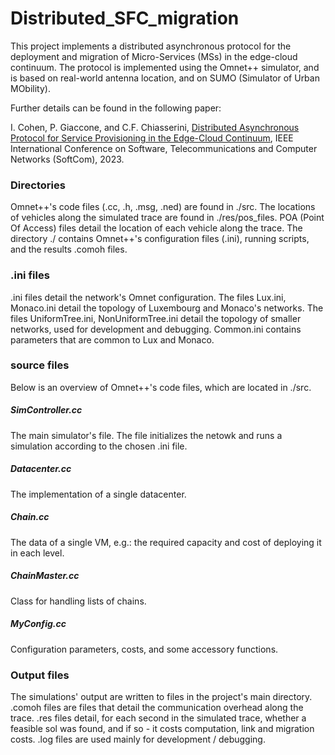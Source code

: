 # Distributed_SFC_migration

This project implements a distributed asynchronous protocol for the deployment and migration of Micro-Services (MSs) in the edge-cloud continuum. 
The protocol is implemented using the Omnet++ simulator, and is based on real-world antenna location, and on SUMO (Simulator of Urban MObility).

Further details can be found in the following paper: 

I. Cohen, P. Giaccone, and C.F. Chiasserini, [Distributed Asynchronous Protocol for Service Provisioning in the Edge-Cloud Continuum](https://www.researchgate.net/profile/Itamar-Cohen-2/publication/371722549_Distributed_Asynchronous_Protocol_for_Service_Provisioning_in_the_Edge-Cloud_Continuum/links/6491d2a5c41fb852dd1b1c79/Distributed-Asynchronous-Protocol-for-Service-Provisioning-in-the-Edge-Cloud-Continuum.pdf), IEEE International Conference on Software, Telecommunications and Computer Networks (SoftCom), 2023.

### Directories
Omnet++'s code files (.cc, .h, .msg, .ned) are found in ./src. 
The locations of vehicles along the simulated trace are found in ./res/pos_files.
POA (Point Of Access) files detail the location of each vehicle along the trace.
The directory ./ contains Omnet++'s configuration files (.ini), running scripts, and the results .comoh files.

### .ini files
.ini files detail the network's Omnet configuration. 
The files Lux.ini, Monaco.ini detail the topology of Luxembourg and Monaco's networks.
The files UniformTree.ini, NonUniformTree.ini detail the topology of smaller networks, used for development and debugging.
Common.ini contains parameters that are common to Lux and Monaco.

### source files
Below is an overview of Omnet++'s code files, which are located in ./src. 
##### SimController.cc 
The main simulator's file. The file initializes the netowk and runs a simulation according to the chosen .ini file.
##### Datacenter.cc 
The implementation of a single datacenter.
##### Chain.cc 
The data of a single VM, e.g.: the required capacity and cost of deploying it in each level.
##### ChainMaster.cc
Class for handling lists of chains.
##### MyConfig.cc
Configuration parameters, costs, and some accessory functions.

### Output files
The simulations' output are written to files in the project's main directory.
.comoh files are files that detail the communication overhead along the trace.
.res files detail, for each second in the simulated trace, whether a feasible sol was found, and if so - it costs computation, link and migration costs.
.log files are used mainly for development / debugging.
